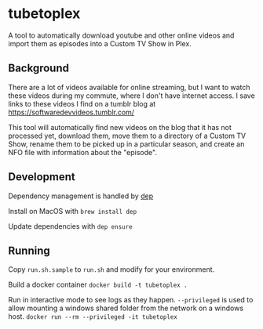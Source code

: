 # tubetoplex

A tool to automatically download youtube and other online videos and
import them as episodes into a Custom TV Show in Plex.

## Background

There are a lot of videos available for online streaming, but I want to
watch these videos during my commute, where I don't have internet
access.
I save links to these videos I find on a tumblr blog at
https://softwaredevvideos.tumblr.com/

This tool will automatically find new videos on the blog that it has not
processed yet, download them, move them to a directory of a Custom TV Show,
rename them to be picked up in a particular season, and create an NFO file with
information about the "episode".

## Development

Dependency management is handled by [dep](https://github.com/golang/dep)

Install on MacOS with `brew install dep`

Update dependencies with `dep ensure`

## Running

Copy `run.sh.sample` to `run.sh` and modify for your environment.

Build a docker container `docker build -t tubetoplex .`

Run in interactive mode to see logs as they happen.
`--privileged` is used to allow mounting a windows shared folder from
the network on a windows host.
`docker run --rm --privileged -it tubetoplex`
